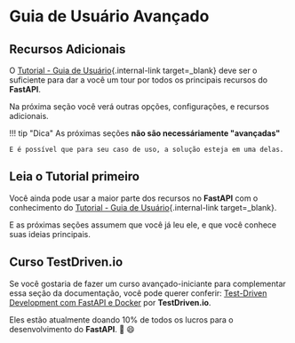 # Guia de Usuário Avançado

## Recursos Adicionais

O [Tutorial - Guia de Usuário](../tutorial/index.md){.internal-link target=_blank} deve ser o suficiente para dar a você um tour por todos os principais recursos do **FastAPI**.

Na próxima seção você verá outras opções, configurações, e recursos adicionais.

!!! tip "Dica"
    As próximas seções **não são necessáriamente "avançadas"**

    E é possível que para seu caso de uso, a solução esteja em uma delas.

## Leia o Tutorial primeiro

Você ainda pode usar a maior parte dos recursos no **FastAPI** com o conhecimento do [Tutorial - Guia de Usuário](../tutorial/index.md){.internal-link target=_blank}.

E as próximas seções assumem que você já leu ele, e que você conhece suas ideias principais.

## Curso TestDriven.io

Se você gostaria de fazer um curso avançado-iniciante para complementar essa seção da documentação, você pode querer conferir: <a href="https://testdriven.io/courses/tdd-fastapi/" class="external-link" target="_blank">Test-Driven Development com FastAPI e Docker</a> por **TestDriven.io**.

Eles estão atualmente doando 10% de todos os lucros para o desenvolvimento do **FastAPI**. 🎉 😄
